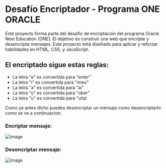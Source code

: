 # Desafío Encriptador - Programa ONE ORACLE

Este proyecto forma parte del desafío de encriptación del programa Oracle Next Education (ONE). El objetivo es construir una web que encripte y desencripte mensajes. Este proyecto está diseñado para aplicar y reforzar habilidades en HTML, CSS, y JavaScript.

## El encriptado sigue estas reglas:
* La letra "e" es convertida para "enter"
* La letra "i" es convertida para "imes"
* La letra "a" es convertida para "ai"
* La letra "o" es convertida para "ober"
* La letra "u" es convertida para "ufat

Como ya antes dicho puedes desencriptar un mensaje como desencriptarlo como se ve a continuacion:
### Encriptar mensaje:
![image](https://github.com/user-attachments/assets/00d9b9e6-c55d-4dda-a95d-085fa2913f64)


### Desencriptar mensaje:
![image](https://github.com/user-attachments/assets/716138f4-34b7-4b91-a63f-295e5f6e4005)

